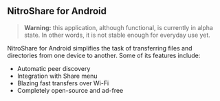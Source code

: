 ## NitroShare for Android

> **Warning:** this application, although functional, is currently in alpha state. In other words, it is not stable enough for everyday use yet.

NitroShare for Android simplifies the task of transferring files and directories from one device to another. Some of its features include:

- Automatic peer discovery
- Integration with Share menu
- Blazing fast transfers over Wi-Fi
- Completely open-source and ad-free
